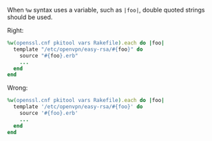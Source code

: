When `%w` syntax uses a variable, such as `|foo|`, double quoted strings
should be used.

Right:

``` ruby
%w(openssl.cnf pkitool vars Rakefile).each do |foo|
  template "/etc/openvpn/easy-rsa/#{foo}" do
    source "#{foo}.erb"
    ...
  end
end
```

Wrong:

``` ruby
%w(openssl.cnf pkitool vars Rakefile).each do |foo|
  template '/etc/openvpn/easy-rsa/#{foo}' do
    source '#{foo}.erb'
    ...
  end
end
```